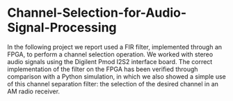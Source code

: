 # Channel-Selection-for-Audio-Signal-Processing
In the following project we report used a FIR filter,
implemented through an FPGA, to perform a channel selection operation. We
worked with stereo audio signals using the Digilent Pmod I2S2 interface board.
The correct implementation of the filter on the FPGA has been verified through
comparison with a Python simulation, in which we also showed a simple use of
this channel separation filter: the selection of the desired channel in an AM
radio receiver.
